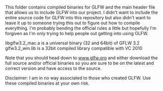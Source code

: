 This folder contains compiled binaries for GLFW and the main header file that allows us to include GLFW into our project.
I didn't want to include the entire source code for GLFW into this repository but also didn't want to leave it up to someone trying this out to figure out how to compile everything.
I'm probably bending the official rules a little but hopefully I'm forgiven as I'm only trying to help people out getting into using GLFW.

libglfw3.2_mac.a is a universal binary (32 and 64bit) of GFLW 3.2
glfw3.2_win.lib is a 32bit compiled library compatible with VC 2010

Note that you should head down to www.glfw.org and either download the full source and/or official binaries so you are sure to be on the latest and correct version and have access to the source.

Disclaimer:
I am in no way associated to those who created GLFW. Use these compiled binaries at your own risk.